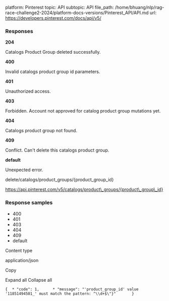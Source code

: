 platform: Pinterest
topic: API
subtopic: API
file_path: /home/bhuang/nlp/rag-race-challenge2-2024/platform-docs-versions/Pinterest_API/API.md
url: https://developers.pinterest.com/docs/api/v5/

### Responses

**204**

Catalogs Product Group deleted successfully.

**400**

Invalid catalogs product group id parameters.

**401**

Unauthorized access.

**403**

Forbidden. Account not approved for catalog product group mutations yet.

**404**

Catalogs product group not found.

**409**

Conflict. Can't delete this catalogs product group.

**default**

Unexpected error.

delete/catalogs/product\_groups/{product\_group\_id}

https://api.pinterest.com/v5/catalogs/product\_groups/{product\_group\_id}

### Response samples

* 400
* 401
* 403
* 404
* 409
* default

Content type

application/json

Copy

Expand all Collapse all

`{  * "code": 1,      * "message": "'product_group_id' value '11851494501_' must match the pattern: ^\\d+$\"}"       }`
